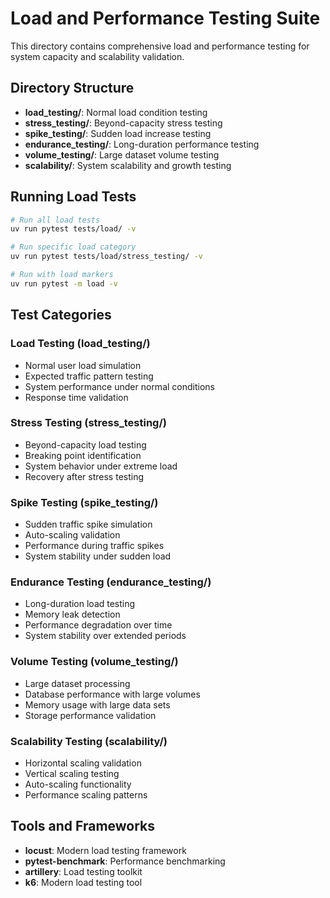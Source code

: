 # Load and Performance Testing Suite

This directory contains comprehensive load and performance testing for system capacity and scalability validation.

## Directory Structure

- **load_testing/**: Normal load condition testing
- **stress_testing/**: Beyond-capacity stress testing
- **spike_testing/**: Sudden load increase testing
- **endurance_testing/**: Long-duration performance testing
- **volume_testing/**: Large dataset volume testing
- **scalability/**: System scalability and growth testing

## Running Load Tests

```bash
# Run all load tests
uv run pytest tests/load/ -v

# Run specific load category
uv run pytest tests/load/stress_testing/ -v

# Run with load markers
uv run pytest -m load -v
```

## Test Categories

### Load Testing (load_testing/)
- Normal user load simulation
- Expected traffic pattern testing
- System performance under normal conditions
- Response time validation

### Stress Testing (stress_testing/)
- Beyond-capacity load testing
- Breaking point identification
- System behavior under extreme load
- Recovery after stress testing

### Spike Testing (spike_testing/)
- Sudden traffic spike simulation
- Auto-scaling validation
- Performance during traffic spikes
- System stability under sudden load

### Endurance Testing (endurance_testing/)
- Long-duration load testing
- Memory leak detection
- Performance degradation over time
- System stability over extended periods

### Volume Testing (volume_testing/)
- Large dataset processing
- Database performance with large volumes
- Memory usage with large data sets
- Storage performance validation

### Scalability Testing (scalability/)
- Horizontal scaling validation
- Vertical scaling testing
- Auto-scaling functionality
- Performance scaling patterns

## Tools and Frameworks

- **locust**: Modern load testing framework
- **pytest-benchmark**: Performance benchmarking
- **artillery**: Load testing toolkit
- **k6**: Modern load testing tool